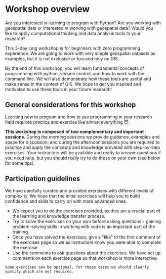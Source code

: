 # Workshop overview
Are you interested in learning to program with Python? Are you working with geospatial data or interested in working with geospatial data? Would you like to apply computational thinking and data analysis tools to your research?

This  3-day long workshop is for beginners with zero programming experience. We are going to work with very simple geospatial datasets as examples, but it is not exclusive or focused only on GIS. 

By the end of this workshop, you will learn fundamental concepts of programming with python, version control, and how to work with the command line. 
We will also demonstrate how these tools are useful and make sense in the context of GIS.
We hope to get you inspired and motivated to use these tools in your future research!

## General considerations for this workshop
Learning how to program and how to use programming in your research field requires practice and exercise like almost everything 😇.

**This workshop is composed of two complementary and important sessions**. During the morning sessions we provide guidance, examples and space for discussion; and during the afternoon sessions you are required to practice and apply the concepts and knowledge provided with step-by-step exercises. Your instructors will be available and ready to answer questions if you need help, but you should really try to do these on your own (see below for some tips).

## Participation guidelines
We have carefully curated and provided exercises with different levels of complexity. We hope that the initial exercises will help you to build confidence and skills to carry on with more advanced ones.

- We expect you to do the exercises provided, as they are a crucial part of the learning and knowledge transfer process.
- Try to solve the exercises on your own before asking questions - gaining problem-solving skills in working with code is an important part of the training.
- Once you have solved the exercises, give a "like" to the first comment of the exercises page so we as instructors know you were able to complete the exercise. 
- Use the comments to ask questions about the exercises. We have set up comments on each exercise page so that workshop is more interactive.

<!-- - Once you have read the material provided prior to the morning session, comment on the summary page -->


```{tip}
Some exercises can be optional, for those cases we should clearly specify which are not required.

```
